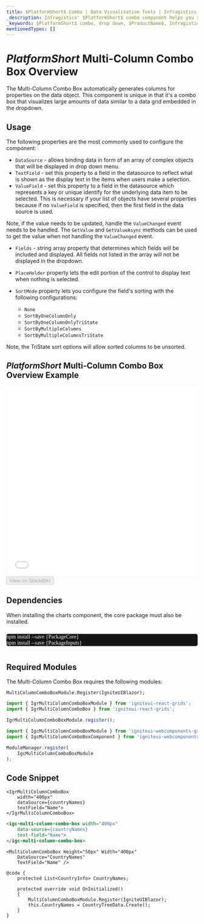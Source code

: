 ```yaml
---
title: $PlatformShort$ Combo | Data Visualization Tools | Infragistics
_description: Infragistics' $PlatformShort$ combo component helps you select the best chart to display your data. Improve your graphs and visualization with Ignite UI for  $PlatformShort$!
_keywords: $PlatformShort$ combo, drop down, $ProductName$, Infragistics
mentionedTypes: []
---
```

# $PlatformShort$ Multi-Column Combo Box Overview

The Multi-Column Combo Box automatically generates columns for properties on the data object. This component is unique in that it's a combo box that visualizes large amounts of data similar to a data grid embedded in the dropdown. 

## Usage

The following properties are the most commonly used to configure the component:

- `DataSource` - allows binding data in form of an array of complex objects that will be displayed in drop down menu.
- `TextField` - set this property to a field in the datasource to reflect what is shown as the display text in the items when users make a selection. 
- `ValueField` - set this property to a field in the datasource which represents a key or unique identify for the underlying data item to be selected. This is necessary if your list of objects have several properties because if no `ValueField` is specified, then the first field in the data source is used. 

<!-- Blazor --> 
Note, if the value needs to be updated, handle the `ValueChanged` event needs to be handled. The `GetValue` and `GetValueAsync` methods can be used to get the value when not handling the `ValueChanged` event.
<!-- end: Blazor -->

- `Fields` - string array property that determines which fields will be included and displayed. All fields not listed in the array will not be displayed in the dropdown.
- `PlaceHolder` property lets the edit portion of the control to display text when nothing is selected. 
- `SortMode` property lets you configure the field's sorting with the following configurations:

    * `None`
    * `SortByOneColumnOnly`
    * `SortByOneColumnOnlyTriState`
    * `SortByMultipleColumns`
    * `SortByMultipleColumnsTriState`

Note, the TriState sort options will allow sorted columns to be unsorted.


## $PlatformShort$ Multi-Column Combo Box Overview Example

<div class="sample-container loading" style="height: 500px">
    <iframe id="category-chart-overview-iframe" src='{environment:dvDemosBaseUrl}/editors/multi-column-combobox-overview' width="100%" height="100%" seamless frameBorder="0" onload="onXPlatSampleIframeContentLoaded(this);" alt="$PlatformShort$ Multi-Column Combo Box Overview Example"></iframe>
</div>

<div>
    <button data-localize="stackblitz" disabled class="stackblitz-btn"   data-iframe-id="multi-column-combobox-overview-iframe" data-demos-base-url="{environment:dvDemosBaseUrl}">View on StackBlitz
    </button>
<sample-button src="editors/multi-column-combobox/overview"></sample-button>

</div>

<!-- Angular, React, WebComponents -->
## Dependencies
When installing the charts component, the core package must also be installed.


<pre style="background:#141414;color:white;display:inline-block;padding:16x;margin-top:10px;font-family:'Consolas';border-radius:5px;width:100%">
npm install --save {PackageCore}
npm install --save {PackageInputs}
</pre>
<!-- end: Angular, React, WebComponents -->

## Required Modules

The Multi-Column Combo Box requires the following modules:

```razor
MultiColumnComboBoxModule.Register(IgniteUIBlazor);
```

```ts
import { IgrMultiColumnComboBoxModule } from 'igniteui-react-grids';
import { IgrMultiColumnComboBox } from 'igniteui-react-grids';

IgrMultiColumnComboBoxModule.register();
```

```ts
import { IgcMultiColumnComboBoxModule } from 'igniteui-webcomponents-grids';
import { IgcMultiColumnComboBoxComponent } from 'igniteui-webcomponents-grids';

ModuleManager.register(
    IgcMultiColumnComboBoxModule
);
```

<div class="divider--half"></div>

## Code Snippet

```tsx
<IgrMultiColumnComboBox
    width="400px"
    dataSource={countryNames}
    textField="Name">
</IgrMultiColumnComboBox>
```

```html
<igc-multi-column-combo-box width="400px"
    data-source={countryNames}
    text-field="Name">       
</igc-multi-column-combo-box>
```

```razor                
<MultiColumnComboBox Height="50px" Width="400px"
    DataSource="CountryNames"
    TextField="Name" />            

@code {
    protected List<CountryInfo> CountryNames;

    protected override void OnInitialized()
    {
        MultiColumnComboBoxModule.Register(IgniteUIBlazor);
        this.CountryNames = CountryTreeData.Create();            
    }
}
```

